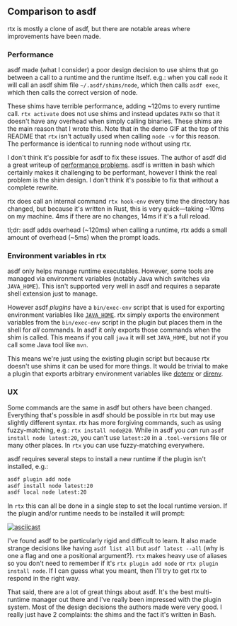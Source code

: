 ## Comparison to asdf

rtx is mostly a clone of asdf, but there are notable areas where improvements have been made.

### Performance

asdf made (what I consider) a poor design decision to use shims that go between a call to a runtime
and the runtime itself. e.g.: when you call `node` it will call an asdf shim file `~/.asdf/shims/node`,
which then calls `asdf exec`, which then calls the correct version of node.

These shims have terrible performance, adding ~120ms to every runtime call. `rtx activate` does not use shims and instead
updates `PATH` so that it doesn't have any overhead when simply calling binaries. These shims are the main reason that I wrote this. Note that in the demo GIF at the top of this README
that `rtx` isn't actually used when calling `node -v` for this reason. The performance is
identical to running node without using rtx.

I don't think it's possible for asdf to fix these issues. The author of asdf did a great writeup
of [performance problems](https://stratus3d.com/blog/2022/08/11/asdf-performance/). asdf is written
in bash which certainly makes it challenging to be performant, however I think the real problem is the
shim design. I don't think it's possible to fix that without a complete rewrite.

rtx does call an internal command `rtx hook-env` every time the directory has changed, but because
it's written in Rust, this is very quick—taking ~10ms on my machine. 4ms if there are no changes, 14ms if it's
a full reload.

tl;dr: asdf adds overhead (~120ms) when calling a runtime, rtx adds a small amount of overhead (~5ms)
when the prompt loads.

### Environment variables in rtx

asdf only helps manage runtime executables. However, some tools are managed via environment variables
(notably Java which switches via `JAVA_HOME`). This isn't supported very well in asdf and requires
a separate shell extension just to manage.

However asdf _plugins_ have a `bin/exec-env` script that is used for exporting environment variables
like [`JAVA_HOME`](https://github.com/halcyon/asdf-java/blob/master/bin/exec-env). rtx simply exports
the environment variables from the `bin/exec-env` script in the plugin but places them in the shell
for _all_ commands. In asdf it only exports those commands when the shim is called. This means if you
call `java` it will set `JAVA_HOME`, but not if you call some Java tool like `mvn`.

This means we're just using the existing plugin script but because rtx doesn't use shims it can be
used for more things. It would be trivial to make a plugin that exports arbitrary environment
variables like [dotenv](https://github.com/motdotla/dotenv) or [direnv](https://github.com/direnv/direnv).

### UX

Some commands are the same in asdf but others have been changed. Everything that's possible
in asdf should be possible in rtx but may use slightly different syntax. rtx has more forgiving commands,
such as using fuzzy-matching, e.g.: `rtx install node@20`. While in asdf you _can_ run
`asdf install node latest:20`, you can't use `latest:20` in a `.tool-versions` file or many other places.
In `rtx` you can use fuzzy-matching everywhere.

asdf requires several steps to install a new runtime if the plugin isn't installed, e.g.:

```sh
asdf plugin add node
asdf install node latest:20
asdf local node latest:20
```

In `rtx` this can all be done in a single step to set the local runtime version. If the plugin
and/or runtime needs to be installed it will prompt:

[![asciicast](https://asciinema.org/a/564031.svg)](https://asciinema.org/a/564031)

I've found asdf to be particularly rigid and difficult to learn. It also made strange decisions like
having `asdf list all` but `asdf latest --all` (why is one a flag and one a positional argument?).
`rtx` makes heavy use of aliases so you don't need to remember if it's `rtx plugin add node` or
`rtx plugin install node`. If I can guess what you meant, then I'll try to get rtx to respond
in the right way.

That said, there are a lot of great things about asdf. It's the best multi-runtime manager out there
and I've really been impressed with the plugin system. Most of the design decisions the authors made
were very good. I really just have 2 complaints: the shims and the fact it's written in Bash.
